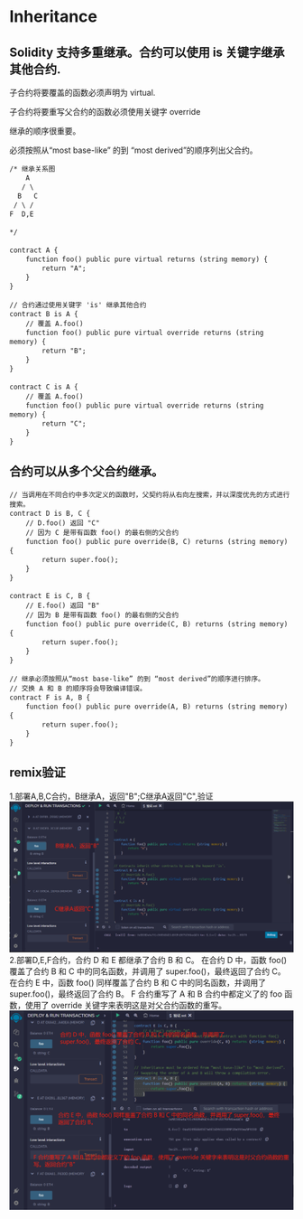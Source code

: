 # Inheritance
## Solidity 支持多重继承。合约可以使用 is 关键字继承其他合约.

子合约将要覆盖的函数必须声明为 virtual.

子合约将要重写父合约的函数必须使用关键字 override

继承的顺序很重要。

必须按照从“most base-like” 的到 “most derived”的顺序列出父合约。    

```solidity
/* 继承关系图
    A
   / \
  B   C
 / \ /
F  D,E

*/

contract A {
    function foo() public pure virtual returns (string memory) {
        return "A";
    }
}

// 合约通过使用关键字 'is' 继承其他合约
contract B is A {
    // 覆盖 A.foo()
    function foo() public pure virtual override returns (string memory) {
        return "B";
    }
}

contract C is A {
    // 覆盖 A.foo()
    function foo() public pure virtual override returns (string memory) {
        return "C";
    }
}
```

## 合约可以从多个父合约继承。
```solidity
// 当调用在不同合约中多次定义的函数时，父契约将从右向左搜索，并以深度优先的方式进行搜索。
contract D is B, C {
    // D.foo() 返回 "C"
    // 因为 C 是带有函数 foo() 的最右侧的父合约
    function foo() public pure override(B, C) returns (string memory) {
        return super.foo();
    }
}

contract E is C, B {
    // E.foo() 返回 "B"
    // 因为 B 是带有函数 foo() 的最右侧的父合约
    function foo() public pure override(C, B) returns (string memory) {
        return super.foo();
    }
}

// 继承必须按照从“most base-like” 的到 “most derived”的顺序进行排序。
// 交换 A 和 B 的顺序将会导致编译错误。
contract F is A, B {
    function foo() public pure override(A, B) returns (string memory) {
        return super.foo();
    }
}
```

## remix验证
1.部署A,B,C合约，B继承A，返回"B";C继承A返回"C",验证
![23-1.jpg](img/23-1.jpg)
2.部署D,E,F合约，合约 D 和 E 都继承了合约 B 和 C。
在合约 D 中，函数 foo() 覆盖了合约 B 和 C 中的同名函数，并调用了 super.foo()，最终返回了合约 C。
在合约 E 中，函数 foo() 同样覆盖了合约 B 和 C 中的同名函数，并调用了 super.foo()，最终返回了合约 B。
F 合约重写了 A 和 B 合约中都定义了的 foo 函数，使用了 override 关键字来表明这是对父合约函数的重写。
![23-2.jpg](img/23-2.jpg)